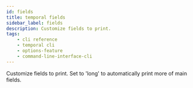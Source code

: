 ```yaml
---
id: fields
title: temporal fields
sidebar_label: fields
description: Customize fields to print.
tags: 
    - cli reference
    - temporal cli
    - options-feature
    - command-line-interface-cli
---
```


Customize fields to print.
Set to 'long' to automatically print more of main fields.
